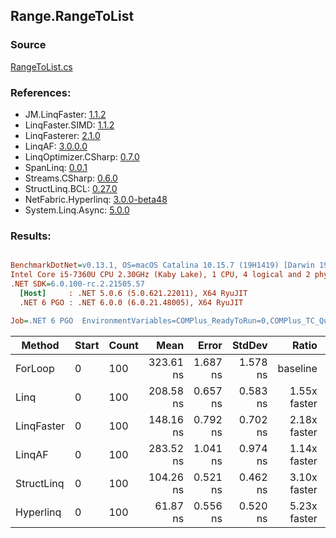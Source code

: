 ﻿## Range.RangeToList

### Source
[RangeToList.cs](../LinqBenchmarks/Range/RangeToList.cs)

### References:
- JM.LinqFaster: [1.1.2](https://www.nuget.org/packages/JM.LinqFaster/1.1.2)
- LinqFaster.SIMD: [1.1.2](https://www.nuget.org/packages/LinqFaster.SIMD/1.0.3)
- LinqFasterer: [2.1.0](https://www.nuget.org/packages/LinqFasterer/2.1.0)
- LinqAF: [3.0.0.0](https://www.nuget.org/packages/LinqAF/3.0.0.0)
- LinqOptimizer.CSharp: [0.7.0](https://www.nuget.org/packages/LinqOptimizer.CSharp/0.7.0)
- SpanLinq: [0.0.1](https://www.nuget.org/packages/SpanLinq/0.0.1)
- Streams.CSharp: [0.6.0](https://www.nuget.org/packages/Streams.CSharp/0.6.0)
- StructLinq.BCL: [0.27.0](https://www.nuget.org/packages/StructLinq/0.27.0)
- NetFabric.Hyperlinq: [3.0.0-beta48](https://www.nuget.org/packages/NetFabric.Hyperlinq/3.0.0-beta48)
- System.Linq.Async: [5.0.0](https://www.nuget.org/packages/System.Linq.Async/5.0.0)

### Results:
``` ini

BenchmarkDotNet=v0.13.1, OS=macOS Catalina 10.15.7 (19H1419) [Darwin 19.6.0]
Intel Core i5-7360U CPU 2.30GHz (Kaby Lake), 1 CPU, 4 logical and 2 physical cores
.NET SDK=6.0.100-rc.2.21505.57
  [Host]     : .NET 5.0.6 (5.0.621.22011), X64 RyuJIT
  .NET 6 PGO : .NET 6.0.0 (6.0.21.48005), X64 RyuJIT

Job=.NET 6 PGO  EnvironmentVariables=COMPlus_ReadyToRun=0,COMPlus_TC_QuickJitForLoops=1,COMPlus_TieredPGO=1  Runtime=.NET 6.0  

```
|     Method | Start | Count |      Mean |    Error |   StdDev |        Ratio | RatioSD |  Gen 0 | Allocated |
|----------- |------ |------ |----------:|---------:|---------:|-------------:|--------:|-------:|----------:|
|    ForLoop |     0 |   100 | 323.61 ns | 1.687 ns | 1.578 ns |     baseline |         | 0.5660 |   1,184 B |
|       Linq |     0 |   100 | 208.58 ns | 0.657 ns | 0.583 ns | 1.55x faster |   0.01x | 0.2370 |     496 B |
| LinqFaster |     0 |   100 | 148.16 ns | 0.792 ns | 0.702 ns | 2.18x faster |   0.02x | 0.4208 |     880 B |
|     LinqAF |     0 |   100 | 283.52 ns | 1.041 ns | 0.974 ns | 1.14x faster |   0.01x | 0.2179 |     456 B |
| StructLinq |     0 |   100 | 104.26 ns | 0.521 ns | 0.462 ns | 3.10x faster |   0.02x | 0.2180 |     456 B |
|  Hyperlinq |     0 |   100 |  61.87 ns | 0.556 ns | 0.520 ns | 5.23x faster |   0.05x | 0.2180 |     456 B |
